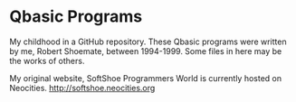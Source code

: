 Qbasic Programs
======

My childhood in a GitHub repository. These Qbasic programs were written by me, Robert Shoemate, between 1994-1999. Some files in here may be the works of others.

My original website, SoftShoe Programmers World is currently hosted on Neocities.
http://softshoe.neocities.org
